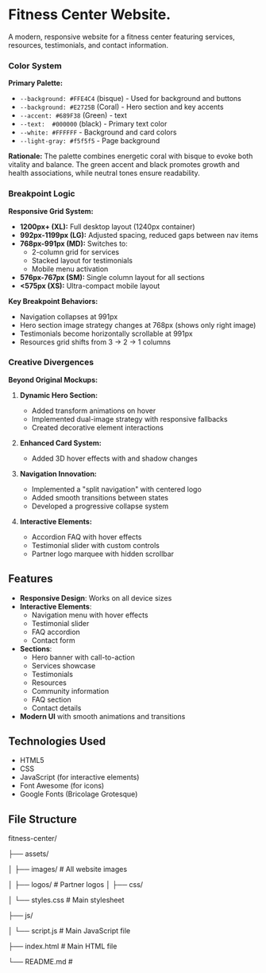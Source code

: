# Fitness Center Website.

A modern, responsive website for a fitness center featuring services, resources, testimonials, and contact information.

### Color System

**Primary Palette:**
- `--background: #FFE4C4` (bisque) - Used for background and buttons
- `--background: #E2725B` (Coral) - Hero section and key accents
- `--accent: #689F38` (Green) - text
- `--text:  #000000` (black) - Primary text color
- `--white: #FFFFFF` - Background and card colors
- `--light-gray: #f5f5f5` - Page background

**Rationale:**
The palette combines energetic coral with bisque to evoke both vitality and balance. The green accent and black promotes growth and health associations, while neutral tones ensure readability.

### Breakpoint Logic

**Responsive Grid System:**
- **1200px+ (XL):** Full desktop layout (1240px container)
- **992px-1199px (LG):** Adjusted spacing, reduced gaps between nav items
- **768px-991px (MD):** Switches to:
  - 2-column grid for services
  - Stacked layout for testimonials
  - Mobile menu activation
- **576px-767px (SM):** Single column layout for all sections
- **<575px (XS):** Ultra-compact mobile layout

**Key Breakpoint Behaviors:**
- Navigation collapses at 991px
- Hero section image strategy changes at 768px (shows only right image)
- Testimonials become horizontally scrollable at 991px
- Resources grid shifts from 3 → 2 → 1 columns

### Creative Divergences

**Beyond Original Mockups:**
1. **Dynamic Hero Section:**
   - Added transform animations on hover
   - Implemented dual-image strategy with responsive fallbacks
   - Created decorative element interactions

2. **Enhanced Card System:**
   - Added 3D hover effects with and shadow changes

3. **Navigation Innovation:**
   - Implemented a "split navigation" with centered logo
   - Added smooth transitions between states
   - Developed a progressive collapse system

4. **Interactive Elements:**
   - Accordion FAQ with hover effects
   - Testimonial slider with custom controls
   - Partner logo marquee with hidden scrollbar

## Features

- **Responsive Design**: Works on all device sizes
- **Interactive Elements**:
  - Navigation menu with hover effects
  - Testimonial slider
  - FAQ accordion
  - Contact form
- **Sections**:
  - Hero banner with call-to-action
  - Services showcase
  - Testimonials
  - Resources
  - Community information
  - FAQ section
  - Contact details
- **Modern UI** with smooth animations and transitions

## Technologies Used

- HTML5
- CSS
- JavaScript (for interactive elements)
- Font Awesome (for icons)
- Google Fonts (Bricolage Grotesque)

## File Structure
fitness-center/

├── assets/

│ ├── images/ # All website images

│ ├── logos/ # Partner logos
│ 
├── css/

│ └── styles.css # Main stylesheet

├── js/

│ └── script.js # Main JavaScript file

├── index.html # Main HTML file

└── README.md #
